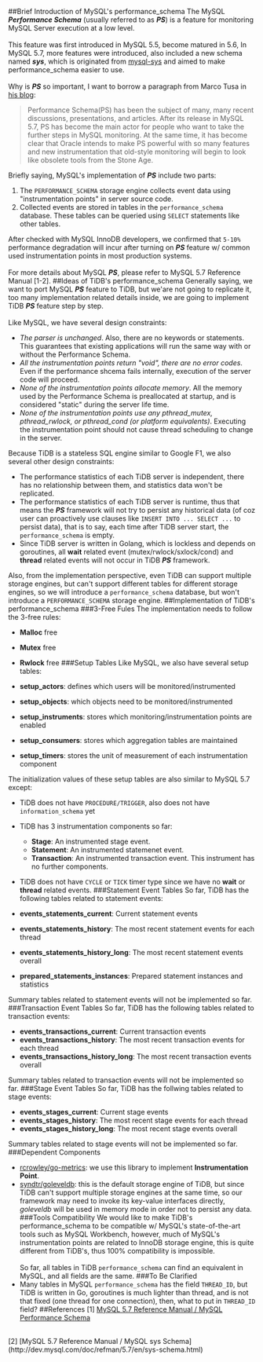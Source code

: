 ##Brief Introduction of MySQL's performance_schema
The MySQL ***Performance Schema*** (usually referred to as ***PS***) is a feature for monitoring MySQL Server execution at a low level. 
<br/><br/>
This feature was first introduced in MySQL 5.5, become matured in 5.6, In MySQL 5.7, more features were introduced, also included a new schema named ***sys***, which is originated from [mysql-sys](https://github.com/mysql/mysql-sys) and aimed to make performance_schema easier to use. 
<br/><br/>
Why is ***PS*** so important, I want to borrow a paragraph from Marco Tusa in [his blog](http://www.pythian.com/blog/part-1-how-to-effectively-use-a-performance-schema/):
> Performance Schema(PS) has been the subject of many, many recent discussions, presentations, and
articles. After its release in MySQL 5.7, PS has become the main actor for people who want to take the further steps in MySQL monitoring. At the same time, it has become clear that Oracle intends to make PS powerful with so many features and new instrumentation that old-style monitoring will begin to look like obsolete tools from the Stone Age.

Briefly saying, MySQL's implementation of ***PS*** include two parts:

1. The `PERFORMANCE_SCHEMA` storage engine collects event data using "instrumentation points" in server source code.
2. Collected events are stored in tables in the `performance_schema` database. These tables can be queried using `SELECT` statements like other tables.

After checked with MySQL InnoDB developers, we confirmed that `5-10%` performance degradation will incur after turning on ***PS*** feature w/ common used instrumentation points in most production systems.
<br/><br/>
For more details about MySQL ***PS***, please refer to MySQL 5.7 Reference Manual [1-2].
##Ideas of TiDB's performance_schema
Generally saying, we want to port MySQL ***PS*** feature to TiDB, but we'are not going to replicate it, too many implementation related details inside, we are going to implement TiDB ***PS*** feature step by step.
<br/><br/>
Like MySQL, we have several design constraints:

* *The parser is unchanged*. Also, there are no keywords or statements. This guarantees that existing applications will run the same way with or without the Performance Schema.
* *All the instrumentation points return "void", there are no error codes*. Even if the performance shcema fails internally, execution of the server code will proceed.
* *None of the instrumentation points allocate memory*. All the memory used by the Performance Schema is preallocated at startup, and is considered "static" during the server life time.
* *None of the instrumentation points use any pthread_mutex, pthread_rwlock, or pthread_cond (or platform equivalents)*. Executing the instrumentation point should not cause thread scheduling to change in the server.

Because TiDB is a stateless SQL engine similar to Google F1, we also several other design constraints:

* The performance statistics of each TiDB server is independent, there has no relationship between them, and statistics data won't be replicated.
* The performance statistics of each TiDB server is runtime, thus that means the ***PS*** framework will not try to persist any historical data (of coz user can proactively use clauses like `INSERT INTO ... SELECT ...` to persist data), that is to say, each time after TiDB server start, the `performance_schema` is empty.
* Since TiDB server is written in Golang, which is lockless and depends on goroutines, all **wait** related event (mutex/rwlock/sxlock/cond) and **thread** related events will not occur in TiDB ***PS*** framework.

Also, from the implementation perspective, even TiDB can support multiple storage engines, but can't support different tables for different storage engines, so we will introduce a `performance_schema` database, but won't introduce a `PERFORMANCE_SCHEMA` storage engine.
##Implementation of TiDB's performance_schema
###3-Free Fules
The implementation needs to follow the 3-free rules:

* **Malloc** free
* **Mutex** free
* **Rwlock** free
###Setup Tables
Like MySQL, we also have several setup tables:

* **setup_actors**: defines which users will be monitored/instrumented
* **setup_objects**: which objects need to be monitored/instrumented
* **setup_instruments**: stores which monitoring/instrumentation points are enabled
* **setup_consumers**: stores which aggregation tables are maintained
* **setup_timers**: stores the unit of measurement of each instrumentation component

The initialization values of these setup tables are also similar to MySQL 5.7 except:

* TiDB does not have `PROCEDURE/TRIGGER`, also does not have `information_schema` yet
* TiDB has 3 instrumentation components so far:
	* **Stage**: An instrumented stage event.
	* **Statement**: An instrumented statemenet event.
	* **Transaction**: An instrumented transaction event. This instrument has no further components.
* TiDB does not have `CYCLE` or `TICK` timer type since we have no **wait** or **thread** related events.
###Statement Event Tables
So far, TiDB has the following tables related to statement events:

* **events\_statements\_current**: Current statement events
* **events\_statements\_history**: The most recent statement events for each thread
* **events\_statements\_history\_long**: The most recent statement events overall
* **prepared\_statements_instances**: Prepared statement instances and statistics

Summary tables related to statement events will not be implemented so far.
###Transaction Event Tables
So far, TiDB has the following tables related to transaction events:

* **events\_transactions\_current**: Current transaction events
* **events\_transactions\_history**: The most recent transaction events for each thread
* **events\_transactions\_history\_long**: The most recent transaction events overall

Summary tables related to transaction events will not be implemented so far.
###Stage Event Tables
So far, TiDB has the follwing tables related to stage events:

* **events\_stages\_current**: Current stage events
* **events\_stages\_history**: The most recent stage events for each thread
* **events\_stages\_history\_long**: The most recent stage events overall

Summary tables related to stage events will not be implemented so far.
###Dependent Components
* [rcrowley/go-metrics](https://github.com/rcrowley/go-metrics): we use this library to implement **Instrumentation Point**.
* [syndtr/goleveldb](https://github.com/syndtr/goleveldb): this is the default storage engine of TiDB, but since TiDB can't support multiple storage engines at the same time, so our framework may need to invoke its key-value interfaces directly, *goleveldb* will be used in memory mode in order not to persist any data.
###Tools Compatibility
We would like to make TiDB's performance_schema to be compatible w/ MySQL's state-of-the-art tools such as MySQL Workbench, however, much of MySQL's instrumentation points are related to InnoDB storage engine, this is quite different from TiDB's, thus 100% compatibility is impossible.
<br/><br/>
So far, all tables in TiDB `performance_schema` can find an equivalent in MySQL, and all fields are the same.
###To Be Clarified
* Many tables in MySQL `performance_schema` has the field `THREAD_ID`, but TiDB is written in Go, goroutines is much lighter than thread, and is not that fixed (one thread for one connection), then, what to put in `THREAD_ID` field?
##References
[1] [MySQL 5.7 Reference Manual  /  MySQL Performance Schema](http://dev.mysql.com/doc/refman/5.7/en/performance-schema.html)
<br/>
[2] [MySQL 5.7 Reference Manual  /  MySQL sys Schema](http://dev.mysql.com/doc/refman/5.7/en/sys-schema.html)